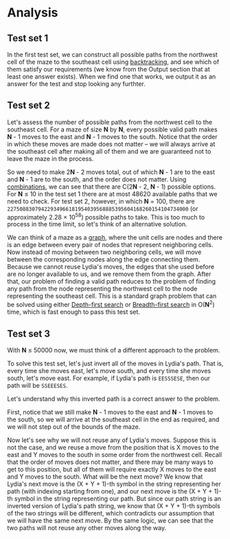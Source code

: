 # Analysis

## Test set 1

In the first test set, we can construct all possible paths from the northwest cell of the maze to the southeast cell using [backtracking](https://en.wikipedia.org/wiki/Backtracking), and see which of them satisfy our requirements (we know from the Output section that at least one answer exists). When we find one that works, we output it as an answer for the test and stop looking any furthter.

## Test set 2

Let's assess the number of possible paths from the northwest cell to the southeast cell. For a maze of size **N** by **N**, every possible valid path makes **N** - 1 moves to the east and **N** - 1 moves to the south. Notice that the order in which these moves are made does not matter – we will always arrive at the southeast cell after making all of them and we are guaranteed not to leave the maze in the process.

So we need to make 2**N** - 2 moves total, out of which **N** - 1 are to the east and **N** - 1 are to the south, and the order does not matter. Using [combinations](https://en.wikipedia.org/wiki/Combination), we can see that there are C(2**N** - 2, **N** - 1) possible options. For **N** ≤ 10 in the test set 1 there are at most 48620 available paths that we need to check. For test set 2, however, in which **N** = 100, there are `22750883079422934966181954039568885395604168260154104734000` (or approximately 2.28 × 10<sup>58</sup>) possible paths to take. This is too much to process in the time limit, so let's think of an alternative solution.

We can think of a maze as a [graph](<https://en.wikipedia.org/wiki/Graph_(discrete_mathematics)>), where the unit cells are nodes and there is an edge between every pair of nodes that represent neighboring cells. Now instead of moving between two neighboring cells, we will move between the corresponding nodes along the edge connecting them. Because we cannot reuse Lydia's moves, the edges that she used before are no longer available to us, and we remove them from the graph. After that, our problem of finding a valid path reduces to the problem of finding any path from the node representing the northwest cell to the node representing the southeast cell. This is a standard graph problem that can be solved using either [Depth-first search](https://en.wikipedia.org/wiki/Depth-first_search) or [Breadth-first search](https://en.wikipedia.org/wiki/Breadth-first_search) in O(**N**<sup>2</sup>) time, which is fast enough to pass this test set.

## Test set 3

With **N** ≤ 50000 now, we must think of a different approach to the problem.

To solve this test set, let's just invert all of the moves in Lydia's path. That is, every time she moves east, let's move south, and every time she moves south, let's move east. For example, if Lydia's path is `EESSSESE`, then our path will be `SSEEESES`.

Let's understand why this inverted path is a correct answer to the problem.

First, notice that we still make **N** - 1 moves to the east and **N** - 1 moves to the south, so we will arrive at the southeast cell in the end as required, and we will not step out of the bounds of the maze.

Now let's see why we will not reuse any of Lydia's moves. Suppose this is not the case, and we reuse a move from the position that is X moves to the east and Y moves to the south in some order from the northwest cell. Recall that the order of moves does not matter, and there may be many ways to get to this position, but all of them will require exactly X moves to the east and Y moves to the south. What will be the next move? We know that Lydia's next move is the (X + Y + 1)-th symbol in the string representing her path (with indexing starting from one), and our next move is the (X + Y + 1)-th symbol in the string representing our path. But since our path string is an inverted version of Lydia's path string, we know that (X + Y + 1)-th symbols of the two strings will be different, which contradicts our assumption that we will have the same next move. By the same logic, we can see that the two paths will not reuse any other moves along the way.

